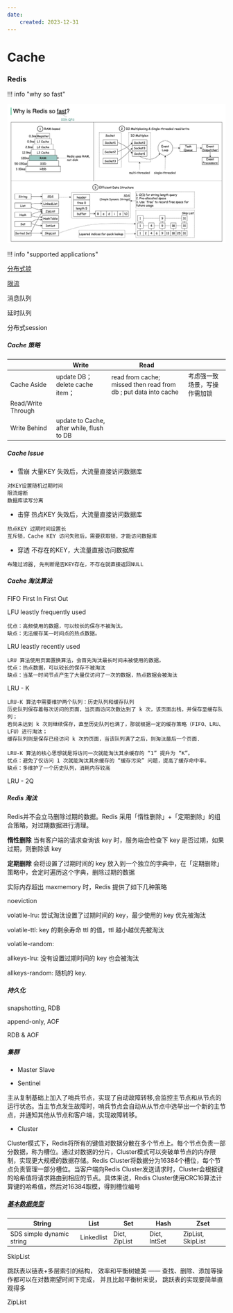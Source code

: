 ```yaml
---
date: 
    created: 2023-12-31
---
```


# Cache

### Redis

!!! info "why so fast"

![](20240101104811.png)

!!! info "supported applications"

[分布式锁](Cache.md#redis)

[限流](ratelimit.md#redis)

消息队列

延时队列

分布式session


##### Cache 策略

|                    | Write                                     | Read                                                            |                              |
| ------------------ | ----------------------------------------- | --------------------------------------------------------------- | ---------------------------- |
| Cache Aside        | update DB； delete cache item；           | read from cache; missed then read from db ; put data into cache | 考虑强一致场景，写操作需加锁 |
| Read/Write Through |                                           |                                                                 |                              |
| Write Behind       | update to Cache, after while, flush to DB |                                                                 |                              |

##### Cache Issue

- 雪崩
大量KEY 失效后，大流量直接访问数据库

```
对KEY设置随机过期时间
限流熔断
数据库读写分离
```
- 击穿
热点KEY 失效后，大流量直接访问数据库

```
热点KEY 过期时间设置长
互斥锁，Cache KEY 访问失败后，需要获取锁，才能访问数据库
```
- 穿透
不存在的KEY，大流量直接访问数据库

```
布隆过滤器, 先判断是否KEY存在，不存在就直接返回NULL
```

##### Cache 淘汰算法

FIFO First In First Out

LFU leastly frequently used

```
优点：高频使用的数据，可以较长的保存不被淘汰。
缺点：无法缓存某一时间点的热点数据。
```
LRU leastly recently used

```
LRU 算法使用页面置换算法，会首先淘汰最长时间未被使用的数据。
优点：热点数据，可以较长的保存不被淘汰
缺点：当某一时间节点产生了大量仅访问了一次的数据，热点数据会被淘汰
```
LRU - K
```
LRU-K 算法中需要维护两个队列：历史队列和缓存队列
历史队列保存着每次访问的页面，当页面访问次数达到了 k 次，该页面出栈，并保存至缓存队列；
若尚未达到 k 次则继续保存，直至历史队列也满了，那就根据一定的缓存策略（FIFO、LRU、LFU）进行淘汰；
缓存队列则是保存已经访问 k 次的页面，当该队列满了之后，则淘汰最后一个页面.

LRU-K 算法的核心思想就是将访问一次就能淘汰其余缓存的 “1” 提升为 “K”。
优点：避免了仅访问 1 次就能淘汰其余缓存的 “缓存污染” 问题，提高了缓存命中率。
缺点：多维护了一个历史队列，消耗内存较高
```
LRU - 2Q

#####  Redis 淘汰

Redis并不会立马删除过期的数据。Redis 采用「惰性删除」+「定期删除」的组合策略，对过期数据进行清理。

**惰性删除**
当有客户端的请求查询该 key 时，服务端会检查下 key 是否过期，如果过期，则删除该 key

**定期删除**
会将设置了过期时间的 key 放入到一个独立的字典中，在「定期删除」策略中，会定时遍历这个字典，删除过期的数据

实际内存超出 maxmemory 时，Redis 提供了如下几种策略

noeviction

volatile-lru: 尝试淘汰设置了过期时间的 key，最少使用的 key 优先被淘汰

volatile-ttl: key 的剩余寿命 ttl 的值，ttl 越小越优先被淘汰

volatile-random:

allkeys-lru: 没有设置过期时间的 key 也会被淘汰

allkeys-random: 随机的 key.



##### 持久化

snapshotting, RDB

append-only, AOF

RDB & AOF


##### 集群

- Master Slave

- Sentinel

主从复制基础上加入了哨兵节点，实现了自动故障转移,会监控主节点和从节点的运行状态。当主节点发生故障时，哨兵节点会自动从从节点中选举出一个新的主节点，并通知其他从节点和客户端，实现故障转移。

- Cluster

Cluster模式下，Redis将所有的键值对数据分散在多个节点上。每个节点负责一部分数据，称为槽位。通过对数据的分片，Cluster模式可以突破单节点的内存限制，实现更大规模的数据存储。Redis Cluster将数据分为16384个槽位，每个节点负责管理一部分槽位。当客户端向Redis Cluster发送请求时，Cluster会根据键的哈希值将请求路由到相应的节点。具体来说，Redis Cluster使用CRC16算法计算键的哈希值，然后对16384取模，得到槽位编号

##### [基本数据类型](https://javaguide.cn/database/redis/redis-data-structures-01.html)

| String                    | List       | Set           | Hash         | Zset              |
| ------------------------- | ---------- | ------------- | ------------ | ----------------- |
| SDS simple dynamic string | Linkedlist | Dict, ZipList | Dict, IntSet | ZipList, SkipList |

SkipList

跳跃表以链表+多层索引的结构， 效率和平衡树媲美 —— 查找、删除、添加等操作都可以在对数期望时间下完成， 并且比起平衡树来说， 跳跃表的实现要简单直观得多

ZipList
